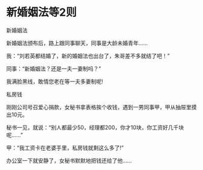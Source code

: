 # 新婚姻法等2则

新婚姻法 

新婚姻法颁布后，路上跟同事聊天，同事是大龄未婚青年…… 

我：“刘若英都结婚了，新的婚姻法也出台了，朱哥差不多就结了吧！” 

同事：“新婚姻法？还是一夫一妻制吗？” 

我满脸黑线，敢情您老在等一夫多妻制呢! 

私房钱 

刚刚公司号召爱心捐款，女秘书拿表格挨个收钱，遇到一男同事甲，甲从抽屉里摸出10元。 

秘书一见，就说：“别人都最少50，经理都200，你才10块，你工资好几千块呢……” 

甲：“我工资卡在老婆手里，私房钱就剩这么多了!” 

办公室一下就安静了，女秘书默默地把钱还给了他……
